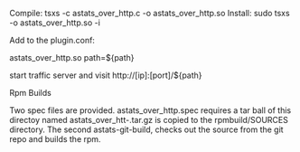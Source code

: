 <!--
    Licensed to the Apache Software Foundation (ASF) under one
    or more contributor license agreements.  See the NOTICE file
    distributed with this work for additional information
    regarding copyright ownership.  The ASF licenses this file
    to you under the Apache License, Version 2.0 (the
    "License"); you may not use this file except in compliance
    with the License.  You may obtain a copy of the License at

      http://www.apache.org/licenses/LICENSE-2.0

    Unless required by applicable law or agreed to in writing,
    software distributed under the License is distributed on an
    "AS IS" BASIS, WITHOUT WARRANTIES OR CONDITIONS OF ANY
    KIND, either express or implied.  See the License for the
    specific language governing permissions and limitations
    under the License.
-->

<!--
plugin astats_over_http:
fork from https://github.com/apache/incubator-trafficcontrol/tree/master/traffic_server/plugins/astats_over_http
-->

Compile:
  tsxs -c astats_over_http.c -o astats_over_http.so
Install:
  sudo tsxs -o astats_over_http.so -i

Add to the plugin.conf:

  astats_over_http.so path=${path}

start traffic server and visit http://[ip]:[port]/${path}

Rpm Builds

  Two spec files are provided.  astats_over_http.spec requires a tar ball of this directoy 
  named astats_over_htt-.tar.gz is copied to the rpmbuild/SOURCES directory.  The second
  astats-git-build, checks out the source from the git repo and builds the rpm.
